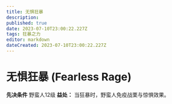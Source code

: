 ```yaml
---
title: 无惧狂暴
description: 
published: true
date: 2023-07-10T23:00:22.227Z
tags: 狂暴之力
editor: markdown
dateCreated: 2023-07-10T23:00:22.227Z
---
```


# 无惧狂暴 (Fearless Rage)

**先决条件** 野蛮人12级
**益处：** 当狂暴时，野蛮人免疫战栗与惊惧效果。
